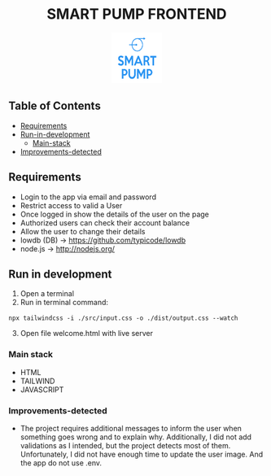 <div align="center">
  <h1>SMART PUMP FRONTEND</h1>
</div>

<div align="center">
  <img src="./src/assets/logo.png" width="100" height="100" alt="logo img">
  </img>
</div>

## Table of Contents
- [Requirements](#requirements) 
- [Run-in-development](#run-in-development)
  - [Main-stack](#main-stack )
- [Improvements-detected](#improvements-detected)

## Requirements
* Login to the app via email and password
* Restrict access to valid a User
* Once logged in show the details of the user on the page
* Authorized users can check their account balance
* Allow the user to change their details
* lowdb (DB) -> https://github.com/typicode/lowdb
* node.js -> http://nodejs.org/ 

## Run in development
1. Open a terminal
2. Run in terminal command:
```
npx tailwindcss -i ./src/input.css -o ./dist/output.css --watch
```
3. Open file welcome.html with live server
### Main stack 
* HTML
* TAILWIND
* JAVASCRIPT

### Improvements-detected
* The project requires additional messages to inform the user when something goes wrong and to explain why. Additionally, I did not add validations as I intended, but the project detects most of them. Unfortunately, I did not have enough time to update the user image. And the app do not use .env.
